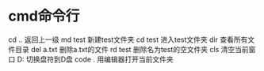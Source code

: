 # cmd命令行

cd ..           返回上一级
md test         新建test文件夹
cd test         进入test文件夹
dir             查看所有文件目录
del a.txt       删除a.txt的文件
rd test         删除名为test的空文件夹
cls   清空当前窗口
D:    切换盘符到D盘
code . 用编辑器打开当前文件夹